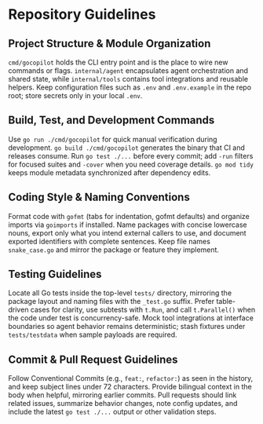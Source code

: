# Repository Guidelines

## Project Structure & Module Organization
`cmd/gocopilot` holds the CLI entry point and is the place to wire new commands or flags. `internal/agent` encapsulates agent orchestration and shared state, while `internal/tools` contains tool integrations and reusable helpers. Keep configuration files such as `.env` and `.env.example` in the repo root; store secrets only in your local `.env`.

## Build, Test, and Development Commands
Use `go run ./cmd/gocopilot` for quick manual verification during development. `go build ./cmd/gocopilot` generates the binary that CI and releases consume. Run `go test ./...` before every commit; add `-run` filters for focused suites and `-cover` when you need coverage details. `go mod tidy` keeps module metadata synchronized after dependency edits.

## Coding Style & Naming Conventions
Format code with `gofmt` (tabs for indentation, gofmt defaults) and organize imports via `goimports` if installed. Name packages with concise lowercase nouns, export only what you intend external callers to use, and document exported identifiers with complete sentences. Keep file names `snake_case.go` and mirror the package or feature they implement.

## Testing Guidelines
Locate all Go tests inside the top-level `tests/` directory, mirroring the package layout and naming files with the `_test.go` suffix. Prefer table-driven cases for clarity, use subtests with `t.Run`, and call `t.Parallel()` when the code under test is concurrency-safe. Mock tool integrations at interface boundaries so agent behavior remains deterministic; stash fixtures under `tests/testdata` when sample payloads are required.

## Commit & Pull Request Guidelines
Follow Conventional Commits (e.g., `feat:`, `refactor:`) as seen in the history, and keep subject lines under 72 characters. Provide bilingual context in the body when helpful, mirroring earlier commits. Pull requests should link related issues, summarize behavior changes, note config updates, and include the latest `go test ./...` output or other validation steps.
